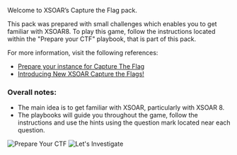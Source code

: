 Welcome to XSOAR’s Capture the Flag pack.

This pack was prepared with small challenges which enables you to get familiar with XSOAR8. 
To play this game, follow the instructions located within the "Prepare your CTF" playbook, that is part of this pack.

For more information, visit the following references: 

- [Prepare your instance for Capture The Flag](https://xsoar.pan.dev/docs/reference/packs/capture-the-flag-preparation)
- [Introducing New XSOAR Capture the Flags!](https://www.paloaltonetworks.com/blog/security-operations/introducing-new-xsoar-capture-the-flags/)

### Overall notes:   

- The main idea is to get familiar with XSOAR, particularly with XSOAR 8.
- The playbooks will guide  you throughout the game, follow the instructions and use the hints using the question mark located near each question.

![Prepare Your CTF](../../doc_files/playbook-Prepare_your_CTF.png)
![Let's Investigate](../../doc_files/A.gif)